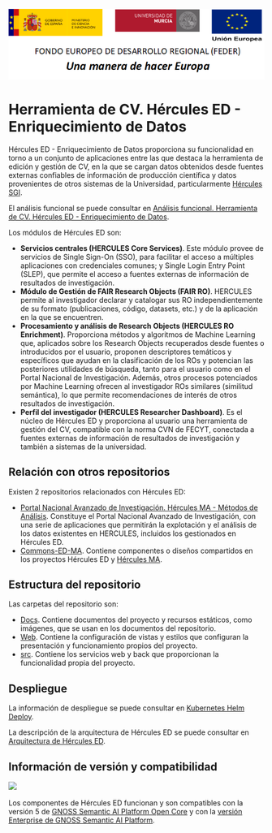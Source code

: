 ![](./Docs/media/CabeceraDocumentosMD.png)

# Herramienta de CV. Hércules ED - Enriquecimiento de Datos

Hércules ED - Enriquecimiento de Datos proporciona su funcionalidad en torno a un conjunto de aplicaciones entre las que destaca la herramienta de edición y gestión de CV, en la que se cargan datos obtenidos desde fuentes externas confiables de información de producción científica y datos provenientes de otros sistemas de la Universidad, particularmente [Hércules SGI](https://github.com/HerculesCRUE/SGI).

El análisis funcional se puede consultar en [Análisis funcional. Herramienta de CV. Hércules ED - Enriquecimiento de Datos](https://confluence.um.es/confluence/pages/viewpage.action?pageId=397534539).

Los módulos de Hércules ED son:

- **Servicios centrales (HERCULES Core Services)**. Este módulo provee de servicios de Single Sign-On (SSO), para facilitar el acceso a múltiples aplicaciones con credenciales comunes; y Single Login Entry Point (SLEP), que permite el acceso a fuentes externas de información de resultados de investigación.
- **Módulo de Gestión de FAIR Research Objects (FAIR RO)**. HERCULES permite al investigador declarar y catalogar sus RO independientemente de su formato (publicaciones, código, datasets, etc.) y de la aplicación en la que se encuentren.
- **Procesamiento y análisis de Research Objects (HERCULES RO Enrichment)**. Proporciona métodos y algoritmos de Machine Learning que, aplicados sobre los Research Objects recuperados desde fuentes o introducidos por el usuario, proponen descriptores temáticos y específicos que ayudan en la clasificación de los ROs y potencian las posteriores utilidades de búsqueda, tanto para el usuario como en el Portal Nacional de Investigación. Además, otros procesos potenciados por Machine Learning ofrecen al investigador ROs similares (similitud semántica), lo que permite recomendaciones de interés de otros resultados de investigación.
- **Perfil del investigador (HERCULES Researcher Dashboard)**. Es el núcleo de Hércules ED y proporciona al usuario una herramienta de gestión del CV, compatible con la norma CVN de FECYT, conectada a fuentes externas de información de resultados de investigación y también a sistemas de la universidad.

## Relación con otros repositorios

Existen 2 repositorios relacionados con Hércules ED:

- [Portal Nacional Avanzado de Investigación. Hércules MA - Métodos de Análisis](https://github.com/HerculesCRUE/HerculesMA). Constituye el Portal Nacional Avanzado de Investigación, con una serie de aplicaciones que permitirán la explotación y el análisis de los datos existentes en HERCULES, incluidos los gestionados en Hércules ED.
- [Commons-ED-MA](https://github.com/HerculesCRUE/Commons-ED-MA). Contiene componentes o diseños compartidos en los proyectos Hércules ED y [Hércules MA](https://github.com/HerculesCRUE/HerculesMA).

## Estructura del repositorio

Las carpetas del repositorio son:

- [Docs](./Docs). Contiene documentos del proyecto y recursos estáticos, como imágenes, que se usan en los documentos del repositorio.
- [Web](./Web). Contiene la configuración de vistas y estilos que configuran la presentación y funcionamiento propios del proyecto.
- [src](/.src). Contiene los servicios web y back que proporcionan la funcionalidad propia del proyecto.

## Despliegue

La información de despliegue se puede consultar en [Kubernetes Helm Deploy](./Docs/kubernetes-helm-deploy.md).

La descripción de la arquitectura de Hércules ED se puede consultar en [Arquitectura de Hércules ED](https://confluence.um.es/confluence/pages/viewpage.action?pageId=420085932).

## Información de versión y compatibilidad

![](https://content.gnoss.ws/imagenes/proyectos/personalizacion/7e72bf14-28b9-4beb-82f8-e32a3b49d9d3/cms/logognossazulprincipal.png)

Los componentes de Hércules ED funcionan y son compatibles con la versión 5 de [GNOSS Semantic AI Platform Open Core](https://github.com/equipognoss/Gnoss.SemanticAIPlatform.OpenCORE) y con la [versión Enterprise de GNOSS Semantic AI Platform](https://www.gnoss.com/contacto).
